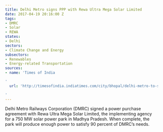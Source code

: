 ```yaml
---
title: Delhi Metro signs PPP with Rewa Ultra Mega Solar Limited
date: 2017-04-19 20:16:00 Z
tags:
- DMRC
- Solar
- REWA
states:
- Delhi
sectors:
- Climate Change and Energy
subsectors:
- Renewables
- Energy-related Transportation
sources:
- name: 'Times of India

'
  url: 'http://timesofindia.indiatimes.com/city/bhopal/delhi-metro-to-sign-agreement-for-rewa-solar-power-tomorrow/articleshow/58200401.cms

'
---
```


Delhi Metro Railways Corporation (DMRC) signed a power purchase agreement with Rewa Ultra Mega Solar Limited, the implementing agency for a 750 MW solar power park in Madhya Pradesh. When complete, the park will produce enough power to satisfy 90 percent of DMRC’s needs.
